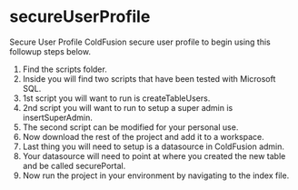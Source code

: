 # secureUserProfile
Secure User Profile
ColdFusion secure user profile to begin using this followup steps below.
1) Find the scripts folder.
2) Inside you will find two scripts that have been tested with Microsoft SQL.
3) 1st script you will want to run is createTableUsers.
4) 2nd script you will want to run to setup a super admin is insertSuperAdmin.
5) The second script can be modified for your personal use.
6) Now download the rest of the project and add it to a workspace.
7) Last thing you will need to setup is a datasource in ColdFusion admin.
8) Your datasource will need to point at where you created the new table and be called securePortal.
9) Now run the project in your environment by navigating to the index file.
